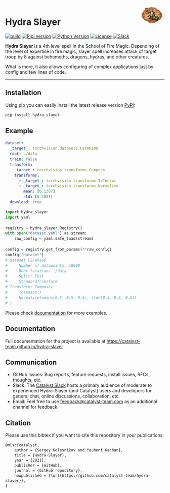 <img src="docs/_static/slayer.png" align="right">

# Hydra Slayer

[![build](https://github.com/catalyst-team/hydra-slayer/actions/workflows/build.yml/badge.svg)](https://github.com/catalyst-team/hydra-slayer/actions/workflows/build.yml)
[![Pipi version](https://img.shields.io/pypi/v/hydra-slayer)](https://pypi.org/project/hydra-slayer/)
[![Python Version](https://img.shields.io/pypi/pyversions/hydra-slayer)](https://pypi.org/project/hydra-slayer/)
[![License](https://img.shields.io/github/license/catalyst-team/hydra-slayer)](LICENSE)
[![Slack](https://img.shields.io/badge/slack-join_chat-brightgreen.svg)](https://join.slack.com/t/catalyst-team-core/shared_invite/zt-d9miirnn-z86oKDzFMKlMG4fgFdZafw)

**Hydra Slayer** is a 4th level spell in the School of Fire Magic.
Depending of the level of expertise in fire magic,
slayer spell increases attack of target troop by 8 against
behemoths, dragons, hydras, and other creatures.

What is more, it also allows configuring of complex applications just by config and few lines of code.

---

## Installation
Using pip you can easily install the latest release version [PyPI](https://pypi.org/):

```sh
pip install hydra-slayer
```

## Example
```yaml title="config.yaml"
dataset:
  _target_: torchvision.datasets.CIFAR100
  root: ./data
  train: false
  transform:
    _target_: torchvision.transforms.Compose
    transforms:
      - _target_: torchvision.transforms.ToTensor
      - _target_: torchvision.transforms.Normalize
        mean: [0.1307]
        std: [0.3081]
  download: true
```

```python title="run.py"
import hydra_slayer
import yaml

registry = hydra_slayer.Registry()
with open("dataset.yaml") as stream:
    raw_config = yaml.safe_load(stream)

config = registry.get_from_params(**raw_config)
config["dataset"]
# Dataset CIFAR100
#     Number of datapoints: 10000
#     Root location: ./data
#     Split: Test
#     StandardTransform
# Transform: Compose(
#     ToTensor()
#     Normalize(mean=[0.5, 0.5, 0.5], std=[0.5, 0.5, 0.5])
# )
```

Please check [documentation](https://catalyst-team.github.io/hydra-slayer/master/pages/examples) for more examples.

## Documentation
Full documentation for the project is available at https://catalyst-team.github.io/hydra-slayer

## Communication
- GitHub Issues: Bug reports, feature requests, install issues, RFCs, thoughts, etc.
- Slack: The [Catalyst Slack](https://join.slack.com/t/catalyst-team-core/shared_invite/zt-d9miirnn-z86oKDzFMKlMG4fgFdZafw) hosts a primary audience of moderate to experienced Hydra-Slayer (and Catalyst) users and developers for general chat, online discussions, collaboration, etc.
- Email: Feel free to use [feedback@catalyst-team.com](mailto:feedback@catalyst-team.com) as an additional channel for feedback.

## Citation
Please use this bibtex if you want to cite this repository in your publications:

    @misc{catalyst,
        author = {Sergey Kolesnikov and Yauheni Kachan},
        title = {Hydra-Slayer},
        year = {2021},
        publisher = {GitHub},
        journal = {GitHub repository},
        howpublished = {\url{https://github.com/catalyst-team/hydra-slayer}},
    }
